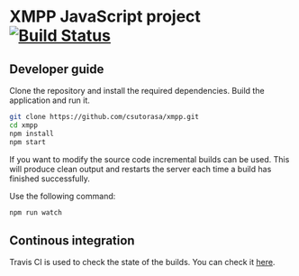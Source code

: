 # XMPP JavaScript project [![Build Status](https://travis-ci.org/csutorasa/xmpp.svg?branch=master)](https://travis-ci.org/csutorasa/xmpp)

## Developer guide

Clone the repository and install the required dependencies. Build the application and run it.

```bash
git clone https://github.com/csutorasa/xmpp.git
cd xmpp
npm install
npm start
```

If you want to modify the source code incremental builds can be used. This will produce clean output and restarts the server each time a build has finished successfully.

Use the following command:

```bash
npm run watch
```

## Continous integration

Travis CI is used to check the state of the builds. You can check it [here](https://travis-ci.org/csutorasa/xmpp).
